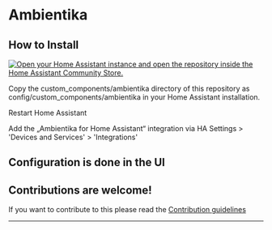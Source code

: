 # Ambientika

<!-- **This integration will set up the following platforms.**

| Platform        | Description                         |
| --------------- | ----------------------------------- |
| `binary_sensor` | Show something `True` or `False`.   |
| `sensor`        | Show info from blueprint API.       |
| `switch`        | Switch something `True` or `False`. | -->

## How to Install

[![Open your Home Assistant instance and open the repository inside the Home Assistant Community Store.](https://my.home-assistant.io/badges/hacs_repository.svg?style=flat-square)](https://my.home-assistant.io/redirect/hacs_repository/?owner=ambientika&repository=HomeAssistant-integration-for-Ambientika&category=integration)

Copy the custom_components/ambientika directory of this repository as config/custom_components/ambientika in your Home Assistant installation.

Restart Home Assistant

Add the „Ambientika for Home Assistant“ integration via HA Settings > 'Devices and Services' > 'Integrations'

## Configuration is done in the UI

<!---->

## Contributions are welcome!

If you want to contribute to this please read the [Contribution guidelines](CONTRIBUTING.md)

***


